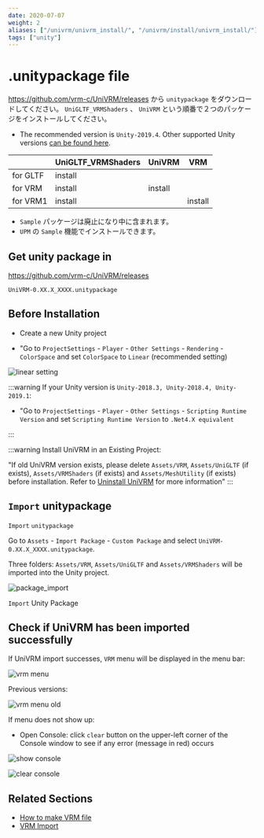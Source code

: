 ```yaml
---
date: 2020-07-07
weight: 2
aliases: ["/univrm/univrm_install/", "/univrm/install/univrm_install/"]
tags: ["unity"]
---
```


# .unitypackage file

https://github.com/vrm-c/UniVRM/releases から `unitypackage` をダウンロードしてください。
`UniGLTF_VRMShaders` 、 `UniVRM` という順番で２つのパッケージをインストールしてください。

- The recommended version is `Unity-2019.4`. Other supported Unity versions [can be found here](/univrm/install/unity_version).

|          | UniGLTF_VRMShaders | UniVRM  | VRM     |
| -------- | ------------------ | ------- | ------- |
| for GLTF | install            |         |         |
| for VRM  | install            | install |         |
| for VRM1 | install            |         | install |

- `Sample` パッケージは廃止になり中に含まれます。
- `UPM` の `Sample` 機能でインストールできます。

## Get unity package in

https://github.com/vrm-c/UniVRM/releases

`UniVRM-0.XX.X_XXXX.unitypackage`

## Before Installation

- Create a new Unity project

- "Go to `ProjectSettings` - `Player` - `Other Settings` - `Rendering` - `ColorSpace` and set `ColorSpace` to `Linear` (recommended setting)

![linear setting](/images/vrm/linear_setting.jpg)

:::warning If your Unity version is `Unity-2018.3, Unity-2018.4, Unity-2019.1`:

- "Go to `ProjectSettings` - `Player` - `Other Settings` - `Scripting Runtime Version` and set `Scripting Runtime Version` to `.Net4.X equivalent`

:::

:::warning Install UniVRM in an Existing Project:

"If old UniVRM version exists, please delete `Assets/VRM`, `Assets/UniGLTF` (if exists), `Assets/VRMShaders` (if exists) and `Assets/MeshUtility` (if exists) before installation. Refer to [Uninstall UniVRM](/univrm/install/univrm_uninstall) for more information"
:::

## `Import` unitypackage

`Import` `unitypackage`

Go to `Assets` - `Import Package` - `Custom Package` and select `UniVRM-0.XX.X_XXXX.unitypackage`.

Three folders: `Assets/VRM`, `Assets/UniGLTF` and `Assets/VRMShaders` will be imported into the Unity project.

![package_import](/images/vrm/package_import.jpg)

`Import` Unity Package

## Check if UniVRM has been imported successfully

If UniVRM import successes, `VRM` menu will be displayed in the menu bar:

![vrm menu](/images/vrm/vrm_menu.jpg)

Previous versions:

![vrm menu old](/images/vrm/vrm_menu_old.jpg)

If menu does not show up:

- Open Console: click `clear` button on the upper-left corner of the Console window to see if any error (message in red) occurs

![show console](/images/vrm/show_console.jpg)

![clear console](/images/vrm/clear_console.jpg)

## Related Sections

- [How to make VRM file](/vrm/how_to_make_vrm/)
- [VRM Import](/univrm/import/univrm_import)
